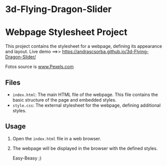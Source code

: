 # 3d-Flying-Dragon-Slider
# Webpage Stylesheet Project

This project contains the stylesheet for a webpage, defining its appearance and layout.
Live demo ==>> https://andrascsorba.github.io/3d-Flying-Dragon-Slider/

Fotos source is www.Pexels.com 

## Files

- `index.html`: The main HTML file of the webpage. This file contains the basic structure of the page and embedded styles.
- `style.css`: The external stylesheet for the webpage, defining additional styles.

## Usage

1. Open the `index.html` file in a web browser.
2. The webpage will be displayed in the browser with the defined styles.

   Easy-Beasy ;) 
